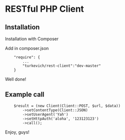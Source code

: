 # RESTful PHP Client
## Installation

Installation with Composer

Add in composer.json
~~~
    "require": {
        ...
        "turkevich/rest-client":"dev-master"
    }
~~~

Well done!

## Example call
~~~
    $result = (new Client(Client::POST, $url, $data))
        ->setContentType(Client::JSON)
        ->setUserAgent('Yah')
        ->setHttpAuth('aloha', '123123123')
        ->call();
~~~

Enjoy, guys!
